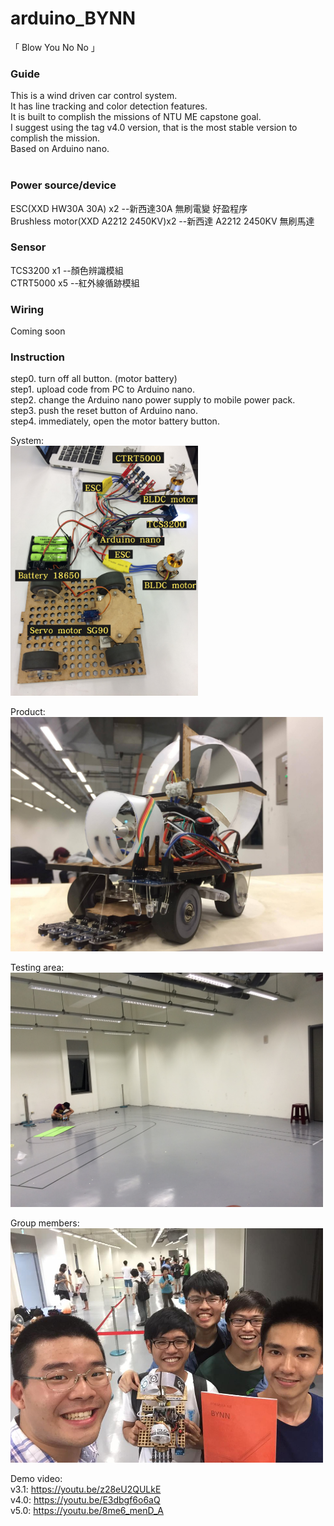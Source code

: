 # arduino_BYNN
「 Blow You No No 」  
  
### Guide  
This is a wind driven car control system.  
It has line tracking and color detection features.  
It is built to complish the missions of NTU ME capstone goal.  
I suggest using the tag v4.0 version, that is the most stable version to complish the mission.  
Based on Arduino nano.  
  
### Power source/device  
ESC(XXD HW30A 30A) x2  --新西達30A 無刷電變 好盈程序  
Brushless motor(XXD A2212 2450KV)x2  --新西達 A2212 2450KV 無刷馬達  
  
### Sensor  
TCS3200 x1 --顏色辨識模組  
CTRT5000 x5 --紅外線循跡模組  
  
### Wiring  
Coming soon  
  
### Instruction  
step0. turn off all button. (motor battery)  
step1. upload code from PC to Arduino nano.  
step2. change the Arduino nano power supply to mobile power pack.  
step3. push the reset button of Arduino nano.  
step4. immediately, open the motor battery button.  
  
System:  
<img src="https://raw.githubusercontent.com/shannon112/arduino_BYNN/master/image.jpg" width="300">

Product:  
<img src="https://raw.githubusercontent.com/shannon112/arduino_BYNN/master/image02.jpg" width="500">
  
Testing area:  
<img src="https://raw.githubusercontent.com/shannon112/arduino_BYNN/master/image03.JPG" width="500">
  
Group members:  
<img src="https://raw.githubusercontent.com/shannon112/arduino_BYNN/master/image04.jpg" width="500">
  
Demo video:  
v3.1: https://youtu.be/z28eU2QULkE  
v4.0: https://youtu.be/E3dbgf6o6aQ  
v5.0: https://youtu.be/8me6_menD_A

